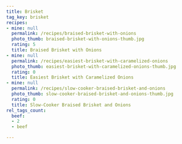 ```yaml
---
title: Brisket
tag_key: brisket
recipes:
- mine: null
  permalink: /recipes/braised-brisket-with-onions
  photo_thumb: braised-brisket-with-onions-thumb.jpg
  rating: 5
  title: Braised Brisket with Onions
- mine: null
  permalink: /recipes/easiest-brisket-with-caramelized-onions
  photo_thumb: easiest-brisket-with-caramelized-onions-thumb.jpg
  rating: 0
  title: Easiest Brisket with Caramelized Onions
- mine: null
  permalink: /recipes/slow-cooker-braised-brisket-and-onions
  photo_thumb: slow-cooker-braised-brisket-and-onions-thumb.jpg
  rating: 0
  title: Slow-Cooker Braised Brisket and Onions
rel_tags_count:
  beef:
  - 2
  - beef

---
```

